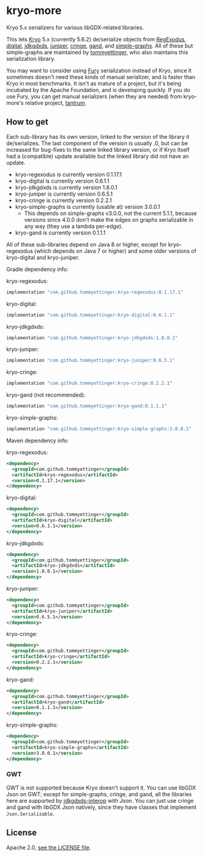 # kryo-more

Kryo 5.x serializers for various libGDX-related libraries.

This lets [Kryo](https://github.com/EsotericSoftware/kryo) 5.x (currently 5.6.2)
de/serialize objects from [RegExodus](https://github.com/tommyettinger/RegExodus),
[digital](https://github.com/tommyettinger/digital), [jdkgdxds](https://github.com/tommyettinger/jdkgdxds),
[juniper](https://github.com/tommyettinger/juniper), [cringe](https://github.com/tommyettinger/cringe),
[gand](https://github.com/tommyettinger/gand),
and [simple-graphs](https://github.com/earlygrey/simple-graphs).
All of these but simple-graphs are maintained by [tommyettinger](https://github.com/tommyettinger), who also maintains
this serialization library.

You may want to consider using [Fury](https://fury.apache.org) serialization instead of Kryo, since it
sometimes doesn't need these kinds of manual serializer, and is faster than Kryo in most benchmarks. It isn't
as mature of a project, but it's being incubated by the Apache Foundation, and is developing quickly. If you
do use Fury, you can get manual serializers (when they are needed) from kryo-more's relative project,
[tantrum](https://github.com/tommyettinger/tantrum).

## How to get

Each sub-library has its own version, linked to the version of the library it de/serializes.
The last component of the version is usually .0, but can be increased for bug-fixes to the same linked library version,
or if Kryo itself had a (compatible) update available but the linked library did not have an update.

  - kryo-regexodus is currently version 0.1.17.1
  - kryo-digital is currently version 0.6.1.1
  - kryo-jdkgdxds is currently version 1.8.0.1
  - kryo-juniper is currently version 0.6.5.1
  - kryo-cringe is currently version 0.2.2.1
  - kryo-simple-graphs is currently (usable at) version 3.0.0.1
    - This depends on simple-graphs v3.0.0, not the current 5.1.1, because versions since 4.0.0 don't make the edges on
      graphs serializable in any way (they use a lambda per-edge).
  - kryo-gand is currently version 0.1.1.1

All of these sub-libraries depend on Java 8 or higher, except for kryo-regexodus (which depends on Java 7 or higher) and
some older versions of kryo-digital and kryo-juniper.

Gradle dependency info:

kryo-regexodus:

```gradle
implementation "com.github.tommyettinger:kryo-regexodus:0.1.17.1"
```

kryo-digital:

```gradle
implementation "com.github.tommyettinger:kryo-digital:0.6.1.1"
```

kryo-jdkgdxds:

```gradle
implementation "com.github.tommyettinger:kryo-jdkgdxds:1.8.0.1"
```

kryo-juniper:

```gradle
implementation "com.github.tommyettinger:kryo-juniper:0.6.5.1"
```

kryo-cringe:

```gradle
implementation "com.github.tommyettinger:kryo-cringe:0.2.2.1"
```

kryo-gand (not recommended):

```gradle
implementation "com.github.tommyettinger:kryo-gand:0.1.1.1"
```

kryo-simple-graphs:

```gradle
implementation "com.github.tommyettinger:kryo-simple-graphs:3.0.0.1"
```

Maven dependency info:

kryo-regexodus:

```xml
<dependency>
  <groupId>com.github.tommyettinger</groupId>
  <artifactId>kryo-regexodus</artifactId>
  <version>0.1.17.1</version>
</dependency>
```

kryo-digital:

```xml
<dependency>
  <groupId>com.github.tommyettinger</groupId>
  <artifactId>kryo-digital</artifactId>
  <version>0.6.1.1</version>
</dependency>
```

kryo-jdkgdxds:

```xml
<dependency>
  <groupId>com.github.tommyettinger</groupId>
  <artifactId>kryo-jdkgdxds</artifactId>
  <version>1.8.0.1</version>
</dependency>
```

kryo-juniper:

```xml
<dependency>
  <groupId>com.github.tommyettinger</groupId>
  <artifactId>kryo-juniper</artifactId>
  <version>0.6.5.1</version>
</dependency>
```

kryo-cringe:

```xml
<dependency>
  <groupId>com.github.tommyettinger</groupId>
  <artifactId>kryo-cringe</artifactId>
  <version>0.2.2.1</version>
</dependency>
```

kryo-gand:

```xml
<dependency>
  <groupId>com.github.tommyettinger</groupId>
  <artifactId>kryo-gand</artifactId>
  <version>0.1.1.1</version>
</dependency>
```

kryo-simple-graphs:

```xml
<dependency>
  <groupId>com.github.tommyettinger</groupId>
  <artifactId>kryo-simple-graphs</artifactId>
  <version>3.0.0.1</version>
</dependency>
```

### GWT

GWT is not supported because Kryo doesn't support it. You can use libGDX Json on GWT; except for simple-graphs, cringe,
and gand, all the libraries here are supported by [jdkgdxds-interop](https://github.com/tommyettinger/jdkgdxds_interop) with Json. You can just use cringe and gand
with libGDX Json natively, since they have classes that implement `Json.Serializable`.

## License

Apache 2.0, [see the LICENSE file](LICENSE).